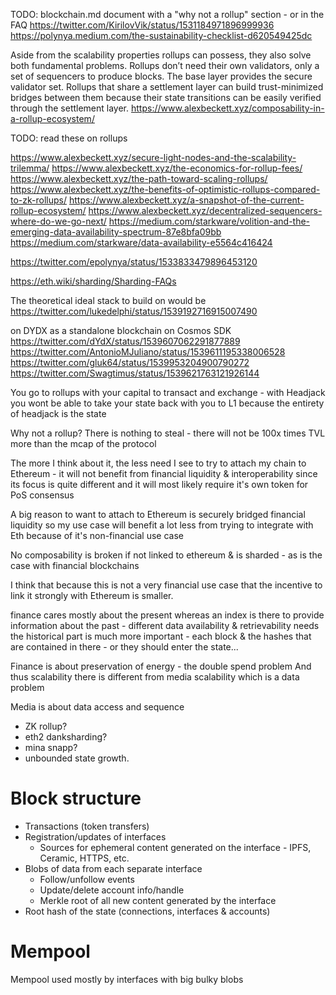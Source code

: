 



TODO: blockchain.md document with a "why not a rollup" section - or in the FAQ
https://twitter.com/KirilovVik/status/1531184971896999936
https://polynya.medium.com/the-sustainability-checklist-d620549425dc


Aside from the scalability properties rollups can possess, they also solve both fundamental problems. Rollups don’t need their own validators, only a set of sequencers to produce blocks. The base layer provides the secure validator set. Rollups that share a settlement layer can build trust-minimized bridges between them because their state transitions can be easily verified through the settlement layer.
https://www.alexbeckett.xyz/composability-in-a-rollup-ecosystem/

TODO: read these on rollups

https://www.alexbeckett.xyz/secure-light-nodes-and-the-scalability-trilemma/
https://www.alexbeckett.xyz/the-economics-for-rollup-fees/
https://www.alexbeckett.xyz/the-path-toward-scaling-rollups/
https://www.alexbeckett.xyz/the-benefits-of-optimistic-rollups-compared-to-zk-rollups/
https://www.alexbeckett.xyz/a-snapshot-of-the-current-rollup-ecosystem/
https://www.alexbeckett.xyz/decentralized-sequencers-where-do-we-go-next/
https://medium.com/starkware/volition-and-the-emerging-data-availability-spectrum-87e8bfa09bb
https://medium.com/starkware/data-availability-e5564c416424

https://twitter.com/epolynya/status/1533833479896453120

https://eth.wiki/sharding/Sharding-FAQs


The theoretical ideal stack to build on would be
https://twitter.com/lukedelphi/status/1539192716915007490


on DYDX as a standalone blockchain on Cosmos SDK
https://twitter.com/dYdX/status/1539607062291877889
https://twitter.com/AntonioMJuliano/status/1539611195338006528
https://twitter.com/gluk64/status/1539953204900790272
https://twitter.com/Swagtimus/status/1539621763121926144


You go to rollups with your capital to transact and exchange - with Headjack you wont be able to take your state back with you to L1 because the entirety of headjack is the state

Why not a rollup? There is nothing to steal - there will not be 100x times TVL more than the mcap of the protocol


The more I think about it, the less need I see to try to attach my chain to Ethereum - it will not benefit from financial liquidity & interoperability since its focus is quite different and it will most likely require it's own token for PoS consensus

A big reason to want to attach to Ethereum is securely bridged financial liquidity so my use case will benefit a lot less from trying to integrate with Eth because of it's non-financial use case

No composability is broken if not linked to ethereum & is sharded - as is the case with financial blockchains

I think that because this is not a very financial use case that the incentive to link it strongly with Ethereum is smaller.

finance cares mostly about the present whereas an index is there to provide information about the past - different data availability & retrievability needs
the historical part is much more important - each block & the hashes that are contained in there - or they should enter the state...

Finance is about preservation of energy - the double spend problem
And thus scalability there is different from media scalability which is a data problem

Media is about data access and sequence



- ZK rollup?
- eth2 danksharding?
- mina snapp?
- unbounded state growth.

# Block structure

- Transactions (token transfers)
- Registration/updates of interfaces
    - Sources for ephemeral content generated on the interface - IPFS, Ceramic, HTTPS, etc.
- Blobs of data from each separate interface
    - Follow/unfollow events
    - Update/delete account info/handle
    - Merkle root of all new content generated by the interface
- Root hash of the state (connections, interfaces & accounts)

# Mempool

Mempool used mostly by interfaces with big bulky blobs
